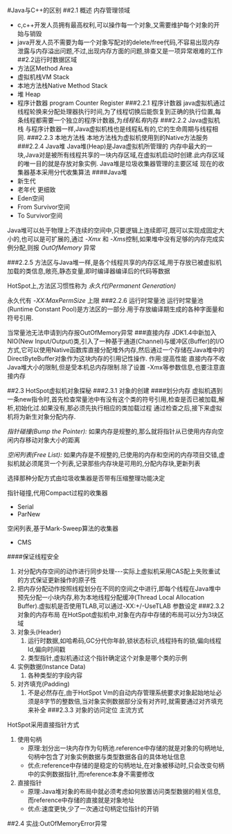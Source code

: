 #Java与C++的区别
##2.1 概述
内存管理领域
- c,c++开发人员拥有最高权利,可以操作每一个对象,又需要维护每个对象的开始与销毁
- java开发人员不需要为每一个对象写配对的delete/free代码,不容易出现内存泄露与内存溢出问题,不过,出现内存方面的问题,排查又是一项异常艰难的工作
##2.2运行时数据区域
- 方法区Method Area
- 虚拟机栈VM Stack
- 本地方法栈Native Method Stack
- 堆 Heap
- 程序计数器 program Counter Register
###2.2.1 程序计数器
java虚拟机通过线程轮换来分配处理器执行时间,为了线程切换后能恢复到正确的执行位置,每条线程都需要一个独立的程序计数器,为*线程私有*内存
###2.2.2 Java虚拟机栈
与程序计数器一样,Java虚拟机栈也是线程私有的,它的生命周期与线程相同.
###2.2.3 本地方法栈
本地方法栈为虚拟机使用到的Native方法服务
###2.2.4 Java堆
Java堆(Heap)是Java虚拟机所管理的 内存中最大的一块,Java对是被所有线程共享的一块内存区域,在虚拟机启动时创建.此内存区域的唯一目的就是存放对象实例.
Java堆是垃圾收集器管理的主要区域
现在的收集器基本采用分代收集算法
####Java堆
- 新生代
- 老年代
更细致
- Eden空间
- From Survivor空间
- To Survivor空间

Java堆可以处于物理上不连续的空间中,只要逻辑上连续即可,既可以实现成固定大小的,也可以是可扩展的,通过 *-Xmx* 和 *-Xms*控制,如果堆中没有足够的内存完成实例分配,则报 *OutOfMemory* 异常

###2.2.5
方法区与Java堆一样,是各个线程共享的内存区域,用于存放已被虚拟机加载的类信息,敞亮,静态变量,即时编译器编译后的代码等数据

HotSpot上,方法区习惯性称为 *永久代(Permanent Generation)* 

永久代有 *-XX:MaxPermSize* 上限
###2.2.6 运行时常量池
运行时常量池(Runtime Constant Pool)是方法区的一部分.用于存放编译期生成的各种字面量和符号引用.

当常量池无法申请到内存报OutOfMemory异常
###直接内存
JDK1.4中新加入NIO(New Input/Output)类,引入了一种基于通道(Channel)与缓冲区(Buffer)的I/O方式,它可以使用Native函数库直接分配堆外内存,然后通过一个存储在Java堆中的DirectByteBuffer对象作为这块内存的引用记性操作.
作用:提高性能
直接内存不收Java堆大小的限制,但是受本机总内存限制.除了设置 -Xmx等参数信息,也要注意直接内存


##2.3 HotSpot虚拟机对象探秘
###2.3.1 对象的创建
####划分内存
虚拟机遇到一条new指令时,首先检查常量池中有没有这个类的符号引用,检查是否已被加载,解析,初始化过.如果没有,那必须先执行相应的类加载过程
通过检查之后,接下来虚拟机将为新生对象分配内存.

*指针碰撞(Bump the Pointer):* 如果内存是规整的,那么就将指针从已使用内存向空闲内存移动对象大小的距离

*空闲列表(Free List):* 如果内存是不规整的,已使用的内存和空闲的内存项目交错,虚拟机就必须尾货一个列表,记录那些内存块是可用的,分配内存块,更新列表

选择那种分配方式由垃圾收集器是否带有压缩整理功能决定
 
指针碰撞,代用Compact过程的收集器
- Serial
- ParNew

空闲列表,基于Mark-Sweep算法的收集器
- CMS

####保证线程安全
1. 对分配内存空间的动作进行同步处理---实际上虚拟机采用CAS配上失败重试的方式保证更新操作的原子性
1. 把内存分配动作按照线程划分在不同的空间之中进行,即每个线程在Java堆中预先分配一小块内存,称为本地线程分配缓冲(Thread Local Allocation Buffer).虚拟机是否使用TLAB,可以通过-XX:+/-UseTLAB 参数设定
###2.3.2 对象的内存布局
在HotSpot虚拟机中,对象在内存中存储的布局可以分为3块区域
1. 对象头(Header)
    1. 运行时数据,如哈希码,GC分代你年龄,锁状态标识,线程持有的锁,偏向线程Id,偏向时间戳
    1. 类型指针,虚拟机通过这个指针确定这个对象是哪个类的示例
1. 实例数据(Instance Data)
    1. 各种类型的字段内容
1. 对齐填充(Padding)
    1. 不是必然存在,由于HotSpot Vm的自动内存管理系统要求对象起始地址必须是8字节的整数倍,当对象实例数据部分没有对齐时,就需要通过对齐填充来补全
###2.3.3 对象的访问定位
主流方式

HotSpot采用直接指针方式

1. 使用句柄
    - 原理:划分出一块内存作为句柄池.reference中存储的就是对象的句柄地址,句柄中包含了对象实例数据与类型数据各自的具体地址信息
    - 优点:reference中存储的是稳定的句柄地址,在对象被移动时,只会改变句柄中的实例数据指针,而reference本身不需要修改
2. 直接指针
    - 原理:Java堆对象的布局中就必须考虑如何放置访问类型数据的相关信息,而reference中存储的直接就是对象地址
    - 优点:速度更快,少了一次通过句柄定位指针的开销
    
##2.4 实战:OutOfMemoryError异常







